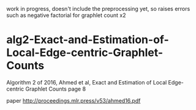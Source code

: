 work in progress, doesn't include the preprocessing yet, so raises errors such as negative factorial for graphlet count x2

# alg2-Exact-and-Estimation-of-Local-Edge-centric-Graphlet-Counts
Algorithm 2 of  2016, Ahmed et al, Exact and Estimation of Local Edge-centric Graphlet Counts page 8

paper
http://proceedings.mlr.press/v53/ahmed16.pdf
